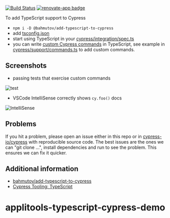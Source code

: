 [![Build Status](https://travis-ci.org/cypress-io/add-cypress-custom-command-in-typescript.svg?branch=master)](https://travis-ci.org/cypress-io/add-cypress-custom-command-in-typescript) [![renovate-app badge][renovate-badge]][renovate-app]

To add TypeScript support to Cypress

* `npm i -D @bahmutov/add-typescript-to-cypress`
* add [tsconfig.json](tsconfig.json)
* start using TypeScript in your [cypress/integration/spec.ts](cypress/integration/spec.ts)
* you can write [custom Cypress commands](https://on.cypress.io/custom-commands) in TypeScript, see example in [cypress/support/commands.ts](cypress/support/commands.ts) to add custom commands.

## Screenshots

* passing tests that exercise custom commands

![test](images/cy-foo-works.png)

* VSCode IntelliSense correctly shows `cy.foo()` docs

![IntelliSense](images/cy-foo-intellisense.png)

## Problems

If you hit a problem, please open an issue either in this repo or in [cypress-io/cypress](https://github.com/cypress-io/cypress) with reproducible source code. The best issues are the ones we can "git clone ...", install dependencies and run to see the problem. This ensures we can fix it quicker.

## Additional information

- [bahmutov/add-typescript-to-cypress](https://github.com/bahmutov/add-typescript-to-cypress)
- [Cypress Tooling: TypeScript](https://on.cypress.io/typescript-support)

[renovate-badge]: https://img.shields.io/badge/renovate-app-blue.svg
[renovate-app]: https://renovateapp.com/
# applitools-typescript-cypress-demo
